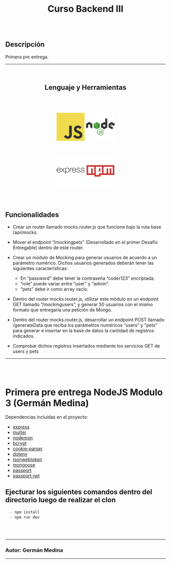 ﻿<h1 align="center">Curso Backend III</h1><br><br>

## Descripción 
Primera pre entrega.
***


<br>
<h2 align="center">Lenguaje y Herramientas</h2>
<br><br>
<p align="center"> 
    <a href="https://developer.mozilla.org/en-US/docs/Web/JavaScript" target="_blank"> <img src="https://raw.githubusercontent.com/devicons/devicon/master/icons/javascript/javascript-original.svg" alt="Javascript" width="90" height="90"/></a> 
    <a href="https://nodejs.org/en" target="_blank"> <img src="https://github.com/devicons/devicon/blob/master/icons/nodejs/nodejs-original-wordmark.svg" alt="Boostrap" width="90" height="90"/></a> 
</p>
<br>
<p align="center"> 
    <a href="https://expressjs.com/" target="_blank"> <img src="https://github.com/devicons/devicon/blob/master/icons/express/express-original-wordmark.svg" alt="React" width="90" height="90"/></a>
    <a href="https://www.npmjs.com/" target="_blank"> <img src="https://raw.githubusercontent.com/devicons/devicon/master/icons/npm/npm-original-wordmark.svg" alt="npm" width="90" height="90"/></a>
</p>
<br><br>

## Funcionalidades 

- Crear un router llamado mocks.router.js que funcione bajo la ruta base /api/mocks.

- Mover el endpoint “/mockingpets” (Desarrollado en el primer Desafío Entregable) dentro de este router.

- Crear un módulo de Mocking para generar usuarios de acuerdo a un parámetro numérico. Dichos usuarios generados deberán tener las siguientes características:
    - En “password” debe tener la contraseña “coder123” encriptada.
    - “role” puede variar entre “user” y “admin”.
    - “pets” debe ir como array vacío.
    
- Dentro del router mocks.router.js, utilizar este módulo en un endpoint GET llamado “/mockingusers”, y generar 50 usuarios con el mismo formato que entregaría una petición de Mongo.

- Dentro del router mocks.router.js, desarrollar un endpoint POST llamado /generateData que reciba los parámetros numéricos “users” y “pets” para generar e insertar en la base de datos la cantidad de registros indicados.

- Comprobar dichos registros insertados mediante los servicios GET de users y pets

***

<br><br>

# Primera pre entrega NodeJS Modulo 3 (Germán Medina)

Dependencias incluidas en el proyecto:

  - [express](https://expressjs.com/)
  - [multer](https://www.npmjs.com/package/multer)
  - [nodemon](https://www.npmjs.com/package/nodemon)
  - [bcrypt](https://www.npmjs.com/package/bcrypt)
  - [cookie-parser](https://www.npmjs.com/package/cookie-parser)
  - [dotenv](https://www.npmjs.com/package/dotenv)
  - [jsonwebtoken](https://www.npmjs.com/package/jsonwebtoken)
  - [mongoose](https://www.npmjs.com/package/mongoose?azure-portal=true)
  - [passport](https://www.npmjs.com/package/passport/v/0.7.0)
  - [passport-jwt](https://www.npmjs.com/package/passport-jwt)


## Ejecturar los siguientes comandos dentro del directorio luego de realizar el clon

```
  - npm install
  - npm run dev
```

<br><br>

---
### Autor: Germán Medina
---